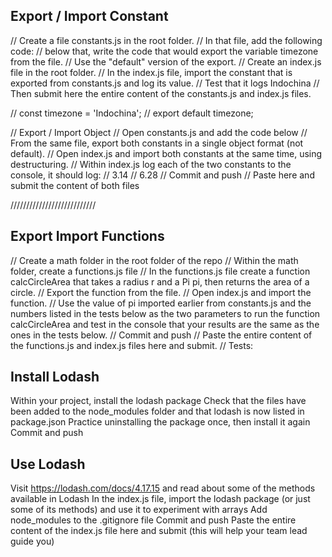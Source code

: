 ## Export / Import Constant
// Create a file constants.js in the root folder.
// In that file, add the following code:
// below that, write the code that would export the variable timezone from the file.
// Use the "default" version of the export.
// Create an index.js file in the root folder.
// In the index.js file, import the constant that is exported from constants.js and log its value.
// Test that it logs Indochina
// Then submit here the entire content of the constants.js and index.js files.

// const timezone = 'Indochina';
// export default timezone;


// Export / Import Object
// Open constants.js and add the code below
// From the same file, export both constants in a single object format (not default).
// Open index.js and import both constants at the same time, using destructuring.
// Within index.js log each of the two constants to the console, it should log:
// 3.14
// 6.28
// Commit and push
// Paste here and submit the content of both files

///////////////////////////
## Export Import Functions
// Create a math folder in the root folder of the repo
// Within the math folder, create a functions.js file
// In the functions.js file create a function calcCircleArea that takes a radius r and a Pi pi, then returns the area of a circle.
// Export the function from the file.
// Open index.js and import the function.
// Use the value of pi imported earlier from constants.js and the numbers listed in the tests below as the two parameters to run the function calcCircleArea and test in the console that your results are the same as the ones in the tests below.
// Commit and push
// Paste the entire content of the functions.js and index.js files here and submit.
// Tests:

## Install Lodash
Within your project, install the lodash package
Check that the files have been added to the node_modules folder and that lodash is now listed in package.json
Practice uninstalling the package once, then install it again
Commit and push

## Use Lodash
Visit https://lodash.com/docs/4.17.15 and read about some of the methods available in Lodash
In the index.js file, import the lodash package (or just some of its methods) and use it to experiment with arrays
Add node_modules to the .gitignore file
Commit and push
Paste the entire content of the index.js file here and submit (this will help your team lead guide you)